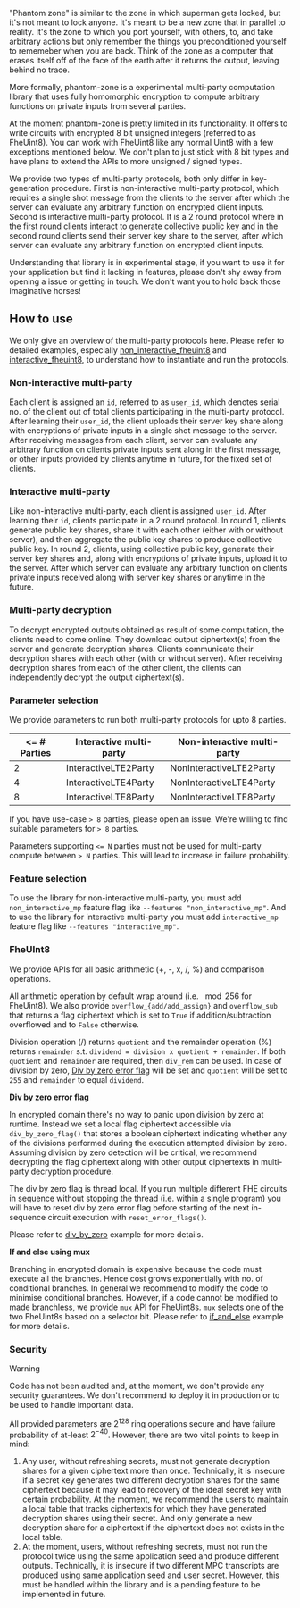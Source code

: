 "Phantom zone" is similar to the zone in which superman gets locked, but it's not meant to lock anyone. It's meant to be a new zone that in parallel to reality. It's the zone to which you port yourself, with others, to, and take arbitrary actions but only remember the things you preconditioned yourself to rememeber when you are back. Think of the zone as a computer that erases itself off of the face of the earth after it returns the output, leaving behind no trace.

More formally, phantom-zone is a experimental multi-party computation library that uses fully homomorphic encryption to compute arbitrary functions on private inputs from several parties.

At the moment phantom-zone is pretty limited in its functionality. It offers to write circuits with encrypted 8 bit unsigned integers (referred to as FheUint8). You can work with FheUint8 like any normal Uint8 with a few exceptions mentioned below. We don't plan to just stick with 8 bit types and have plans to extend the APIs to more unsigned / signed types.

We provide two types of multi-party protocols, both only differ in key-generation procedure. First is non-interactive multi-party protocol, which requires a single shot message from the clients to the server after which the server can evaluate any arbitrary function on encrypted client inputs. Second is interactive multi-party protocol. It is a 2 round protocol where in the first round clients interact to generate collective public key and in the second round clients send their server key share to the server, after which server can evaluate any arbitrary function on encrypted client inputs.

Understanding that library is in experimental stage, if you want to use it for your application but find it lacking in features, please don't shy away from opening a issue or getting in touch. We don't want you to hold back those imaginative horses!

## How to use

We only give an overview of the multi-party protocols here. Please refer to detailed examples, especially [non_interactive_fheuint8](./examples/non_interactive_fheuint8.rs) and [interactive_fheuint8](./examples/interactive_fheuint8.rs), to understand how to instantiate and run the protocols.

### Non-interactive multi-party

Each client is assigned an `id`, referred to as `user_id`, which denotes serial no. of the client out of total clients participating in the multi-party protocol. After learning their `user_id`, the client uploads their server key share along with encryptions of private inputs in a single shot message to the server. After receiving messages from each client, server can evaluate any arbitrary function on clients private inputs sent along in the first message, or other inputs provided by clients anytime in future, for the fixed set of clients.

### Interactive multi-party

Like non-interactive multi-party, each client is assigned `user_id`. After learning their `id`, clients participate in a 2 round protocol. In round 1, clients generate public key shares, share it with each other (either with or without server), and then aggregate the public key shares to produce collective public key. In round 2, clients, using collective public key, generate their server key shares and, along with encryptions of private inputs, upload it to the server. After which server can evaluate any arbitrary function on clients private inputs received along with server key shares or anytime in the future.

### Multi-party decryption

To decrypt encrypted outputs obtained as result of some computation, the clients need to come online. They download output ciphertext(s) from the server and generate decryption shares. Clients communicate their decryption shares with each other (with or without server). After receiving decryption shares from each of the other client, the clients can independently decrypt the output ciphertext(s).

### Parameter selection

We provide parameters to run both multi-party protocols for upto 8 parties.

| <= # Parties | Interactive multi-party | Non-interactive multi-party |
| ------------ | ----------------------- | --------------------------- |
| 2            | InteractiveLTE2Party    | NonInteractiveLTE2Party     |
| 4            | InteractiveLTE4Party    | NonInteractiveLTE4Party     |
| 8            | InteractiveLTE8Party    | NonInteractiveLTE8Party     |

If you have use-case `> 8` parties, please open an issue. We're willing to find suitable parameters for `> 8` parties.

Parameters supporting `<= N` parties must not be used for multi-party compute between `> N` parties. This will lead to increase in failure probability.

### Feature selection

To use the library for non-interactive multi-party, you must add `non_interactive_mp` feature flag like `--features "non_interactive_mp"`. And to use the library for interactive multi-party you must add `interactive_mp` feature flag like `--features "interactive_mp"`.

### FheUInt8

We provide APIs for all basic arithmetic (+, -, x, /, %) and comparison operations.

All arithmetic operation by default wrap around (i.e. $\mod{256}$ for FheUint8). We also provide `overflow_{add/add_assign}` and `overflow_sub` that returns a flag ciphertext which is set to `True` if addition/subtraction overflowed and to `False` otherwise.

Division operation (/) returns `quotient` and the remainder operation (%) returns `remainder` s.t. `dividend = division x quotient + remainder`. If both `quotient` and `remainder` are required, then `div_rem` can be used. In case of division by zero, [Div by zero error flag](#Div-by-zero-error-flag) will be set and `quotient` will be set to `255` and `remainder` to equal `dividend`.

**Div by zero error flag**

In encrypted domain there's no way to panic upon division by zero at runtime. Instead we set a local flag ciphertext accessible via `div_by_zero_flag()` that stores a boolean ciphertext indicating whether any of the divisions performed during the execution attempted division by zero. Assuming division by zero detection will be critical, we recommend decrypting the flag ciphertext along with other output ciphertexts in multi-party decryption procedure.

The div by zero flag is thread local. If you run multiple different FHE circuits in sequence without stopping the thread (i.e. within a single program) you will have to reset div by zero error flag before starting of the next in-sequence circuit execution with `reset_error_flags()`.

Please refer to [div_by_zero](./examples/div_by_zero.rs) example for more details.

**If and else using mux**

Branching in encrypted domain is expensive because the code must execute all the branches. Hence cost grows exponentially with no. of conditional branches. In general we recommend to modify the code to minimise conditional branches. However, if a code cannot be modified to made branchless, we provide `mux` API for FheUint8s. `mux` selects one of the two FheUint8s based on a selector bit. Please refer to [if_and_else](./examples/if_and_else.rs) example for more details.

### Security

> [!WARNING]
> Code has not been audited and, at the moment, we don't provide any security guarantees. We don't recommend to deploy it in production or to be used to handle important data.

All provided parameters are $2^{128}$ ring operations secure and have failure probability of at-least $2^{-40}$. However, there are two vital points to keep in mind:

1. Any user, without refreshing secrets, must not generate decryption shares for a given ciphertext more than once. Technically, it is insecure if a secret key generates two different decryption shares for the same ciphertext because it may lead to recovery of the ideal secret key with certain probability. At the moment, we recommend the users to maintain a local table that tracks ciphertexts for which they have generated decryption shares using their secret. And only generate a new decryption share for a ciphertext if the ciphertext does not exists in the local table.
2. At the moment, users, without refreshing secrets, must not run the protocol twice using the same application seed and produce different outputs. Technically, it is insecure if two different MPC transcripts are produced using same application seed and user secret. However, this must be handled within the library and is a pending feature to be implemented in future.
